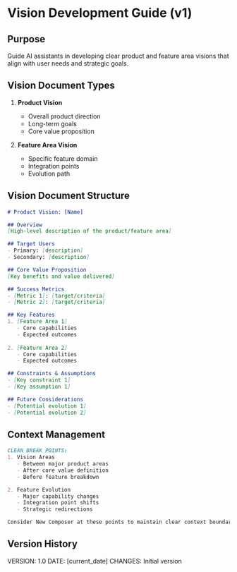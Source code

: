 # Vision Development Guide (v1)

## Purpose
Guide AI assistants in developing clear product and feature area visions that align with user needs and strategic goals.

## Vision Document Types
1. **Product Vision**
   - Overall product direction
   - Long-term goals
   - Core value proposition

2. **Feature Area Vision**
   - Specific feature domain
   - Integration points
   - Evolution path

## Vision Document Structure
```markdown
# Product Vision: [Name]

## Overview
[High-level description of the product/feature area]

## Target Users
- Primary: [description]
- Secondary: [description]

## Core Value Proposition
[Key benefits and value delivered]

## Success Metrics
- [Metric 1]: [target/criteria]
- [Metric 2]: [target/criteria]

## Key Features
1. [Feature Area 1]
   - Core capabilities
   - Expected outcomes
   
2. [Feature Area 2]
   - Core capabilities
   - Expected outcomes

## Constraints & Assumptions
- [Key constraint 1]
- [Key assumption 1]

## Future Considerations
- [Potential evolution 1]
- [Potential evolution 2]
```

## Context Management
```markdown
CLEAN BREAK POINTS:
1. Vision Areas
   - Between major product areas
   - After core value definition
   - Before feature breakdown

2. Feature Evolution
   - Major capability changes
   - Integration point shifts
   - Strategic redirections

Consider New Composer at these points to maintain clear context boundaries.
```

## Version History
VERSION: 1.0
DATE: [current_date]
CHANGES: Initial version 